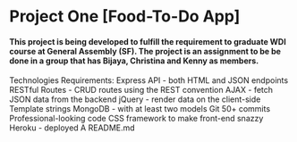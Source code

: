 # Project One [Food-To-Do App]
#### This project is being developed to fulfill the requirement to graduate WDI course at General Assembly (SF). The project is an assignment to be be done in a group that has Bijaya, Christina and Kenny as members.

Technologies Requirements:
Express API - both HTML and JSON endpoints
RESTful Routes - CRUD routes using the REST convention
AJAX - fetch JSON data from the backend
jQuery - render data on the client-side
Template strings
MongoDB - with at least two models 
Git 50+ commits 
Professional-looking code
CSS framework to make front-end snazzy
Heroku - deployed
A README.md 

